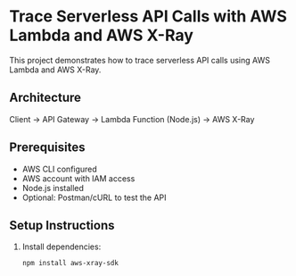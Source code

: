 # Trace Serverless API Calls with AWS Lambda and AWS X-Ray

This project demonstrates how to trace serverless API calls using AWS Lambda and AWS X-Ray.

## Architecture

Client → API Gateway → Lambda Function (Node.js) → AWS X-Ray

## Prerequisites

- AWS CLI configured
- AWS account with IAM access
- Node.js installed
- Optional: Postman/cURL to test the API

## Setup Instructions

1. Install dependencies:
   ```bash
   npm install aws-xray-sdk
